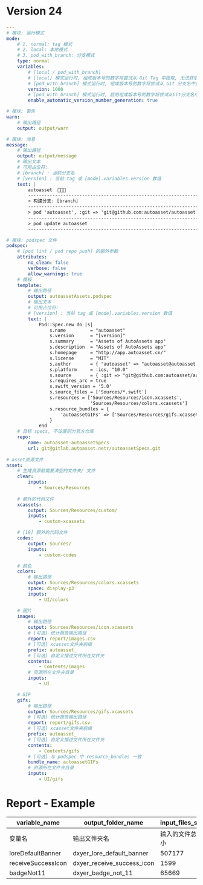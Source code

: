 # Version 24

```yaml
---
# 模块: 运行模式
mode:
    # 1. normal: tag 模式
    # 2. local: 本地模式
    # 3. pod_with_branch: 分支模式
    type: normal
    variables: 
        # [local / pod_with_branch]  
        # [local] 模式运行时, 组成版本号的数字将尝试从 Git Tag 中提取, 无法获取时将采用 `version` 字段数值.
        # [pod_with_branch] 模式运行时, 组成版本号的数字将尝试从 Git 分支名中提取, 无法获取时将采用 `version` 字段数值.
        version: 1000
        # [pod_with_branch] 模式运行时, 启用组成版本号的数字将尝试从Git分支名中提取, default: true
        enable_automatic_version_number_generation: true

# 模块: 警告
warn: 
    # 输出路径
    output: output/warn

# 模块: 消息
message: 
    # 输出路径
    output: output/message
    # 输出文本
    # 可用占位符:
    # [branch] : 当前分支名
    # [version] : 当前 tag 或 [mode].variables.version 数值
    text: |
        autoasset  🎉🎉🎉
        ----------------------------------------------------------------------------
        > 构建分支: [branch]
        ----------------------------------------------------------------------------
        > pod 'autoasset', :git => 'git@github.com:autoasset/autoasset.git', :branch => '[branch]'
        ----------------------------------------------------------------------------
        > pod update autoasset
        ----------------------------------------------------------------------------

# 模块: podspec 文件
podspec:
    # [pod lint / pod repo push] 的额外参数
    attributes: 
        no_clean: false
        verbose: false
        allow_warnings: true
    # 模板
    template:
        # 输出路径
        output: autoassetAssets.podspec
        # 输出文本
        # 可用占位符:
        # [version] : 当前 tag 或 [mode].variables.version 数值
        text: |
            Pod::Spec.new do |s|
                s.name         = "autoasset"
                s.version      = "[version]"
                s.summary      = "Assets of AutoAssets app"
                s.description  = "Assets of AutoAssets app"
                s.homepage     = "http://app.autoasset.cn/"
                s.license      = "MIT"
                s.author       = { "autoasset" => "autoasset@autoasset.cn" }
                s.platform     = :ios, "10.0"
                s.source       = { :git => "git@github.com:autoasset/autoasset.git", :tag => "#{s.version}" }
                s.requires_arc = true
                s.swift_version = '5.0'
                s.source_files = ['Sources/*.swift']
                s.resources = ['Sources/Resources/icon.xcassets',
                               'Sources/Resources/colors.xcassets']
                s.resource_bundles = {
                    'autoassetGIFs' => ['Sources/Resources/gifs.xcassets']
                }
            end
    # 目标 specs, 不设置则为官方仓库
    repo:
        name: autoasset-autoassetSpecs
        url: git@gitlab.autoasset.netr/autoassetSpecs.git
        
# asset资源文件
asset:
    # 生成资源前需要清空的文件夹/ 文件
    clear:
        inputs:
            - Sources/Resources
    
    # 额外的代码文件
    xcassets:
        output: Sources/Resources/custom/
        inputs:
            - custom-xcassets

    # [19] 额外的代码文件
    codes:
        output: Sources/
        inputs:
            - custom-codes

    # 颜色
    colors:
        # 输出路径
        output: Sources/Resources/colors.xcassets
        space: display-p3
        inputs:
            - UI/colors

    # 图片
    images:
        # 输出路径
        output: Sources/Resources/icon.xcassets
        # [可选] 统计报告输出路径
        report: report/images.csv
        # [可选] xcasset文件夹前缀
        prefix: autoasset_
        # [可选] 自定义描述文件所在文件夹
        contents:
            - Contents/images
        # 资源所在文件夹目录
        inputs:
            - UI

    # GIF
    gifs:
        # 输出路径
        output: Sources/Resources/gifs.xcassets
        # [可选] 统计报告输出路径
        report: report/gifs.csv
        # [可选] xcasset文件夹前缀
        prefix: autoasset_
        # [可选] 自定义描述文件所在文件夹
        contents:
            - Contents/gifs
        # [可选] 与 podspec 中 resource_bundles 一致
        bundle_name: autoassetGIFs
        # 资源所在文件夹目录
        inputs:
            - UI/gifs

```

# Report - Example

| variable_name                | output_folder_name                    | input_files_size | input_files_size_description | output_folder_path                                           | input_file_paths                                             |
| ---- | ------------- | -------------------- | -------- | ------------ | ------------ |
| 变量名 | 输出文件夹名      | 输入的文件总大小       | 输入的文件总大小格式化       | 输出文件夹路径     | 输入的文件,以 \| 号分割             |
| loreDefaultBanner            | dxyer_lore_default_banner             | 507177               | 507 KB                           | /Sources/Resources/icon.xcassets/dxyer_lore_default_banner.imageset | /UI/icon/lore_default_banner@3x.png                          |
| receiveSuccessIcon           | dxyer_receive_success_icon            | 1599                 | 2 KB                             | /Sources/Resources/icon.xcassets/dxyer_receive_success_icon.imageset | /UI/icon/receive_success_icon@2x.png                         |
| badgeNot11                   | dxyer_badge_not_11                    | 65669                | 66 KB                            | /Sources/Resources/icon.xcassets/dxyer_badge_not_11.imageset | /UI/icon/badge_not_11@2x.png                                 |

